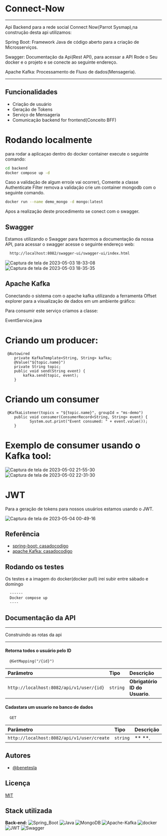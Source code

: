 # Connect-Now

---

Api Backend para a rede social Connect Now(Parrot Sysmap),na construção desta api utilizamos:

Spring Boot: Framework Java de código aberto para a criação de Microsserviços.

Swagger: Documentação da Api(Rest API), para acessar a API Rode o Seu docker e o projeto e se conecte ao seguinte endereço.




Apache Kafka: Processamento de Fluxo de dados(Mensageria).

---

## Funcionalidades

- Criação de usuário
- Geração de Tokens
- Serviço de Mensageria
- Comunicação backend for frontend(Conceito BFF)

# Rodando localmente
para rodar a aplicaçao dentro do docker container execute o seguinte comando:
```bash
cd backend
docker compose up -d
```

Caso a validação de algum erro(e vai ocorrer),  Comente a classe Authenticate Filter remova a validação crie um container mongodb com o seguinte comando.
```bash
docker run --name demo_mongo -d mongo:latest
```
Apos a realização deste procedimento se conect com o swagger.


## Swagger
Estamos utilizando o Swagger para fazermos a documentação da nossa API, para acessar o swagger acesse o seguinte endereço web:
```bash
  http://localhost:8082/swagger-ui/swagger-ui/index.html
```
![Captura de tela de 2023-05-03 18-33-08](https://user-images.githubusercontent.com/78994881/236108455-ac923b5d-3f32-4c23-bac5-683a5ca8453a.png)
![Captura de tela de 2023-05-03 18-35-35](https://user-images.githubusercontent.com/78994881/236108451-878a101f-3df7-4ff8-a255-4399b3b7db1d.png)

## Apache Kafka

Conectando o sistema com o apache kafka utilizando a ferramenta Offset explorer para a visualização de dados em um ambiente gráfico:

Para consumir este serviço criamos a classe:

EventService.java

# Criando um producer:

```
 @Autowired
    private KafkaTemplate<String, String> kafka;
    @Value("${topic.name}")
    private String topic;
    public void send(String event) {
        kafka.send(topic, event);
    }
```



# Criando um consumer

```
 @KafkaListener(topics = "${topic.name}", groupId = "ms-demo")
    public void consumer(ConsumerRecord<String, String> event) {
           System.out.print("Event consumed: " + event.value());
    }
```

# Exemplo de consumer usando o Kafka tool:


![Captura de tela de 2023-05-02 21-55-30](https://user-images.githubusercontent.com/78994881/235984680-075c76c6-d6da-4ac7-9a27-7f9937eae5cd.png)
![Captura de tela de 2023-05-02 22-31-30](https://user-images.githubusercontent.com/78994881/235984683-23080fdf-485a-48ee-9ffe-bce3c2fbdd3a.png)

# JWT 
Para a geração de tokens para nossos usuários estamos usando o JWT.


![Captura de tela de 2023-05-04 00-49-16](https://user-images.githubusercontent.com/78994881/236108943-836aafc0-7256-46b6-8459-622f3b5123d1.png)

## Referência

- [spring-boot: casadocodigo](https://www.casadocodigo.com.br/products/livro-spring-boot?_pos=2&_sid=6afcf6f89&_ss=r)
- [apache Kafka:  casadocodigo](https://www.casadocodigo.com.br/products/livro-apache-kafka?_pos=3&_sid=6afcf6f89&_ss=r)

## Rodando os testes

Os testes e a imagem do docker(docker pull) irei subir entre sábado e domingo

```bash
  ------
  Docker compose up
  ----
```

## Documentação da API

---

Construindo as rotas da api

---

#### Retorna todos o usuário pelo ID

```http
  @GetMapping("/{id}")
```

| Parâmetro                                 | Tipo       | Descrição                           |
| :----------------------------------------- | :--------- | :------------------------------------ |
| `http://localhost:8082/api/v1/user/{id}` | `string` | **Obrigatório ID do Usuario**. |

#### Cadastara um usuario no banco de dados

```http
  GET 
```

| Parâmetro                                   | Tipo       | Descrição |
| :------------------------------------------- | :--------- | :---------- |
| `http://localhost:8082/api/v1/user/create` | `string` | ** **.      |

## Autores

- [@benetesla](https://github.com/benetesla)

## Licença

[MIT](https://choosealicense.com/licenses/mit/)

## Stack utilizada

**Back-end:** ![Spring_Boot](https://img.shields.io/badge/Spring_Boot-F2F4F9?style=for-the-badge&logo=spring-boot)
![Java](https://img.shields.io/badge/java-%23ED8B00.svg?style=for-the-badge&logo=java&logoColor=white)
![MongoDB](https://img.shields.io/badge/MongoDB-4EA94B?style=for-the-badge&logo=mongodb&logoColor=white)
![Apache-Kafka](https://img.shields.io/badge/Apache_Kafka-231F20?style=for-the-badge&logo=apache-kafka&logoColor=white)
![docker](https://img.shields.io/badge/Docker-2CA5E0?style=for-the-badge&logo=docker&logoColor=white)
![JWT](https://img.shields.io/badge/JWT-000000?style=for-the-badge&logo=JSON%20web%20tokens&logoColor=white)
![Swagger](https://img.shields.io/badge/Swagger-85EA2D?style=for-the-badge&logo=Swagger&logoColor=white)
